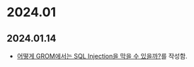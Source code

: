 # 2024.01

## 2024.01.14
- [어떻게 GROM에서는 SQL Injection을 막을 수 있을까?](/cyber-security/2024-01-14-how-to-blocking-sql-injection-in-gorm.md)를 작성함.